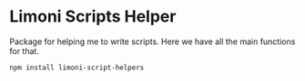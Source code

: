 # Limoni Scripts Helper
Package for helping me to write scripts. Here we have all the main functions for that.



`npm install limoni-script-helpers`